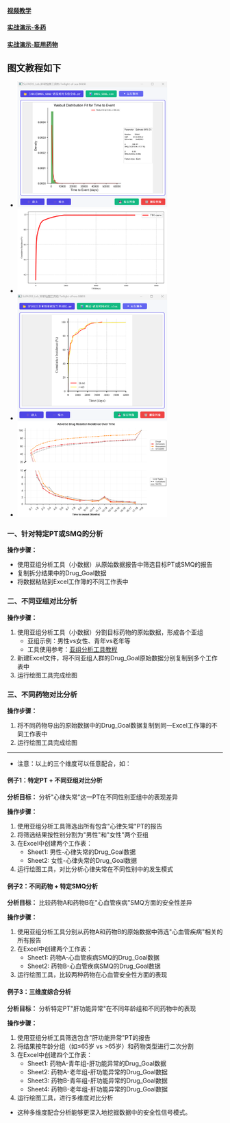 #### [视频教学](https://www.bilibili.com/video/BV1EF75zhEAj/)
#### [实战演示-多药](https://www.bilibili.com/video/BV1j93izGE9s/)
#### [实战演示-联用药物](https://www.bilibili.com/video/BV1WygCzBEce/)

## 图文教程如下
- <img src="../pic/韦伯分布-NEW.png" alt="韦伯分布" width="350"> 
- <img src="../pic/累积发生率.png" alt="累积发生率" width="350">
- <img src="../pic/多亚族累计发生率.png" alt="多亚族累计发生率" width="350">
- <img src="../pic/正常-tto母子.png" alt="多亚族累计发生率" width="350">


### 一、针对特定PT或SMQ的分析
**操作步骤：**
- 使用亚组分析工具（小数据）从原始数据报告中筛选目标PT或SMQ的报告
- 复制拆分结果中的Drug_Goal数据
- 将数据粘贴到Excel工作簿的不同工作表中

### 二、不同亚组对比分析
**操作步骤：**
1. 使用亚组分析工具（小数据）分割目标药物的原始数据，形成各个亚组
   - 亚组示例：男性vs女性、青年vs老年等
   - 工具使用参考：[亚组分析工具教程](https://www.bilibili.com/video/BV14yVpzZEHU/)
2. 新建Excel文件，将不同亚组人群的Drug_Goal原始数据分别复制到多个工作表中
3. 运行绘图工具完成绘图

### 三、不同药物对比分析
**操作步骤：**
1. 将不同药物导出的原始数据中的Drug_Goal数据复制到同一Excel工作簿的不同工作表中
2. 运行绘图工具完成绘图

---
- 注意：以上的三个维度可以任意配合，如：
#### 例子1：特定PT + 不同亚组对比分析

**分析目标：** 分析"心律失常"这一PT在不同性别亚组中的表现差异

**操作步骤：**
1. 使用亚组分析工具筛选出所有包含"心律失常"PT的报告
2. 将筛选结果按性别分割为"男性"和"女性"两个亚组
3. 在Excel中创建两个工作表：
   - Sheet1: 男性-心律失常的Drug_Goal数据
   - Sheet2: 女性-心律失常的Drug_Goal数据
4. 运行绘图工具，对比分析心律失常在不同性别中的发生模式

#### 例子2：不同药物 + 特定SMQ分析

**分析目标：** 比较药物A和药物B在"心血管疾病"SMQ方面的安全性差异

**操作步骤：**
1. 使用亚组分析工具分别从药物A和药物B的原始数据中筛选"心血管疾病"相关的所有报告
2. 在Excel中创建两个工作表：
   - Sheet1: 药物A-心血管疾病SMQ的Drug_Goal数据
   - Sheet2: 药物B-心血管疾病SMQ的Drug_Goal数据
3. 运行绘图工具，比较两种药物在心血管安全性方面的表现

#### 例子3：三维度综合分析

**分析目标：** 分析特定PT"肝功能异常"在不同年龄组和不同药物中的表现

**操作步骤：**
1. 使用亚组分析工具筛选包含"肝功能异常"PT的报告
2. 将结果按年龄分组（如≤65岁 vs >65岁）和药物类型进行二次分割
3. 在Excel中创建四个工作表：
   - Sheet1: 药物A-青年组-肝功能异常的Drug_Goal数据
   - Sheet2: 药物A-老年组-肝功能异常的Drug_Goal数据
   - Sheet3: 药物B-青年组-肝功能异常的Drug_Goal数据
   - Sheet4: 药物B-老年组-肝功能异常的Drug_Goal数据
4. 运行绘图工具，进行多维度对比分析

- 这种多维度配合分析能够更深入地挖掘数据中的安全性信号模式。